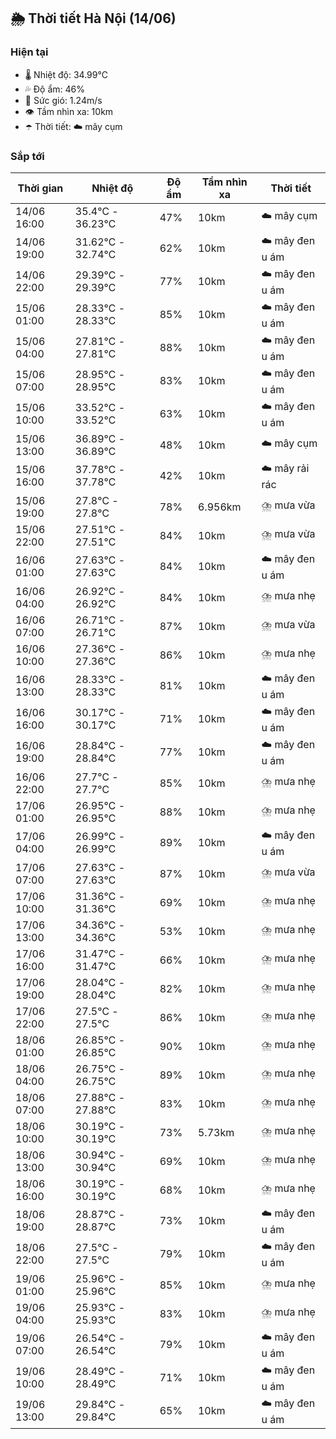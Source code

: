 ## 🌦️ Thời tiết Hà Nội (14/06)

### Hiện tại

- 🌡️ Nhiệt độ: 34.99℃
- 💦 Độ ẩm: 46%
- 💨 Sức gió: 1.24m/s
- 👁️ Tầm nhìn xa: 10km
- ☂️ Thời tiết: ☁️ mây cụm

### Sắp tới

| Thời gian | Nhiệt độ | Độ ẩm | Tầm nhìn xa | Thời tiết |
| --- | --- | --- | --- | --- |
| 14/06 16:00 | 35.4℃ - 36.23℃ | 47% | 10km | ☁️ mây cụm |
| 14/06 19:00 | 31.62℃ - 32.74℃ | 62% | 10km | ☁️ mây đen u ám |
| 14/06 22:00 | 29.39℃ - 29.39℃ | 77% | 10km | ☁️ mây đen u ám |
| 15/06 01:00 | 28.33℃ - 28.33℃ | 85% | 10km | ☁️ mây đen u ám |
| 15/06 04:00 | 27.81℃ - 27.81℃ | 88% | 10km | ☁️ mây đen u ám |
| 15/06 07:00 | 28.95℃ - 28.95℃ | 83% | 10km | ☁️ mây đen u ám |
| 15/06 10:00 | 33.52℃ - 33.52℃ | 63% | 10km | ☁️ mây đen u ám |
| 15/06 13:00 | 36.89℃ - 36.89℃ | 48% | 10km | ☁️ mây cụm |
| 15/06 16:00 | 37.78℃ - 37.78℃ | 42% | 10km | ☁️ mây rải rác |
| 15/06 19:00 | 27.8℃ - 27.8℃ | 78% | 6.956km | ⛈️ mưa vừa |
| 15/06 22:00 | 27.51℃ - 27.51℃ | 84% | 10km | ⛈️ mưa vừa |
| 16/06 01:00 | 27.63℃ - 27.63℃ | 84% | 10km | ☁️ mây đen u ám |
| 16/06 04:00 | 26.92℃ - 26.92℃ | 84% | 10km | ⛈️ mưa nhẹ |
| 16/06 07:00 | 26.71℃ - 26.71℃ | 87% | 10km | ⛈️ mưa vừa |
| 16/06 10:00 | 27.36℃ - 27.36℃ | 86% | 10km | ⛈️ mưa nhẹ |
| 16/06 13:00 | 28.33℃ - 28.33℃ | 81% | 10km | ☁️ mây đen u ám |
| 16/06 16:00 | 30.17℃ - 30.17℃ | 71% | 10km | ☁️ mây đen u ám |
| 16/06 19:00 | 28.84℃ - 28.84℃ | 77% | 10km | ☁️ mây đen u ám |
| 16/06 22:00 | 27.7℃ - 27.7℃ | 85% | 10km | ⛈️ mưa nhẹ |
| 17/06 01:00 | 26.95℃ - 26.95℃ | 88% | 10km | ⛈️ mưa nhẹ |
| 17/06 04:00 | 26.99℃ - 26.99℃ | 89% | 10km | ☁️ mây đen u ám |
| 17/06 07:00 | 27.63℃ - 27.63℃ | 87% | 10km | ⛈️ mưa vừa |
| 17/06 10:00 | 31.36℃ - 31.36℃ | 69% | 10km | ⛈️ mưa nhẹ |
| 17/06 13:00 | 34.36℃ - 34.36℃ | 53% | 10km | ⛈️ mưa nhẹ |
| 17/06 16:00 | 31.47℃ - 31.47℃ | 66% | 10km | ⛈️ mưa nhẹ |
| 17/06 19:00 | 28.04℃ - 28.04℃ | 82% | 10km | ⛈️ mưa nhẹ |
| 17/06 22:00 | 27.5℃ - 27.5℃ | 86% | 10km | ⛈️ mưa nhẹ |
| 18/06 01:00 | 26.85℃ - 26.85℃ | 90% | 10km | ⛈️ mưa nhẹ |
| 18/06 04:00 | 26.75℃ - 26.75℃ | 89% | 10km | ⛈️ mưa nhẹ |
| 18/06 07:00 | 27.88℃ - 27.88℃ | 83% | 10km | ⛈️ mưa nhẹ |
| 18/06 10:00 | 30.19℃ - 30.19℃ | 73% | 5.73km | ⛈️ mưa nhẹ |
| 18/06 13:00 | 30.94℃ - 30.94℃ | 69% | 10km | ⛈️ mưa nhẹ |
| 18/06 16:00 | 30.19℃ - 30.19℃ | 68% | 10km | ⛈️ mưa nhẹ |
| 18/06 19:00 | 28.87℃ - 28.87℃ | 73% | 10km | ☁️ mây đen u ám |
| 18/06 22:00 | 27.5℃ - 27.5℃ | 79% | 10km | ☁️ mây đen u ám |
| 19/06 01:00 | 25.96℃ - 25.96℃ | 85% | 10km | ⛈️ mưa nhẹ |
| 19/06 04:00 | 25.93℃ - 25.93℃ | 83% | 10km | ⛈️ mưa nhẹ |
| 19/06 07:00 | 26.54℃ - 26.54℃ | 79% | 10km | ☁️ mây đen u ám |
| 19/06 10:00 | 28.49℃ - 28.49℃ | 71% | 10km | ☁️ mây đen u ám |
| 19/06 13:00 | 29.84℃ - 29.84℃ | 65% | 10km | ☁️ mây đen u ám |
